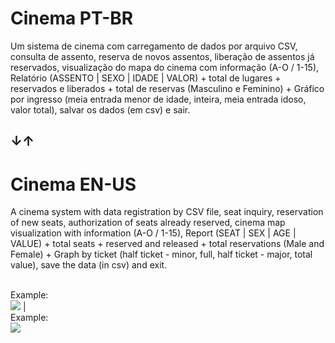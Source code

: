 # Cinema PT-BR

Um sistema de cinema com carregamento de dados por arquivo CSV, consulta de assento, reserva de novos assentos, liberação de assentos já reservados, visualização do mapa do cinema com informação (A-O / 1-15), Relatório (ASSENTO | SEXO | IDADE | VALOR) + total de lugares + reservados e liberados + total de reservas (Masculino e Feminino) + Gráfico por ingresso (meia entrada menor de idade, inteira, meia entrada idoso, valor total), salvar os dados (em csv) e sair.

## ↓↑

# Cinema EN-US

A cinema system with data registration by CSV file, seat inquiry, reservation of new seats, authorization of seats already reserved, cinema map visualization with information (A-O / 1-15), Report (SEAT | SEX | AGE | VALUE) + total seats + reserved and released + total reservations (Male and Female) + Graph by ticket (half ticket - minor, full, half ticket - major, total value), save the data (in csv) and exit.

<br /> Example: <br />
<img src="https://github.com/uKyrius/Cinema/blob/main/example%20(1).png"> 
|
<br /> Example: <br />
<img src="https://github.com/uKyrius/Cinema/blob/main/example%20(2).png"> 
